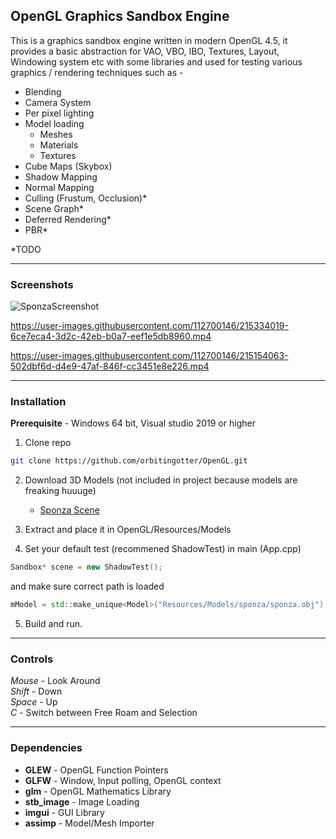 ## OpenGL Graphics Sandbox Engine

This is a graphics sandbox engine written in modern OpenGL 4.5,
it provides a basic abstraction for VAO, VBO, IBO, Textures, Layout, Windowing system etc
with some libraries
and used for testing various graphics / rendering techniques such as -

- Blending
- Camera System
- Per pixel lighting
- Model loading
  - Meshes
  - Materials
  - Textures
- Cube Maps (Skybox)
- Shadow Mapping
- Normal Mapping
- Culling (Frustum, Occlusion)*
- Scene Graph*
- Deferred Rendering*
- PBR*

*TODO

---
### Screenshots
![SponzaScreenshot](https://user-images.githubusercontent.com/112700146/215332941-91b1b174-3359-4278-9e50-f30f53f44d75.jpg)

https://user-images.githubusercontent.com/112700146/215334019-6ce7eca4-3d2c-42eb-b0a7-eef1e5db8960.mp4

https://user-images.githubusercontent.com/112700146/215154063-502dbf6d-d4e9-47af-846f-cc3451e8e226.mp4

---
### Installation

**Prerequisite** - Windows 64 bit, Visual studio 2019 or higher

1. Clone repo

```bash
git clone https://github.com/orbitingotter/OpenGL.git
```
2. Download 3D Models (not included in project because models are freaking huuuge)

    - [Sponza Scene](https://casual-effects.com/g3d/data10/index.html#mesh8)

3. Extract and place it in OpenGL/Resources/Models
4. Set your default test (recommened ShadowTest) in main (App.cpp)
```cpp
Sandbox* scene = new ShadowTest();
```
and make sure correct path is loaded
```cpp
mModel = std::make_unique<Model>("Resources/Models/sponza/sponza.obj");
```

5. Build and run.

---
### Controls
*Mouse* - Look Around\
*Shift* - Down\
*Space* - Up\
*C* - Switch between Free Roam and Selection

---
### Dependencies

- **GLEW** - OpenGL Function Pointers
- **GLFW** - Window, Input polling, OpenGL context
- **glm** - OpenGL Mathematics Library
- **stb_image** - Image Loading
- **imgui** - GUI Library
- **assimp** - Model/Mesh Importer
